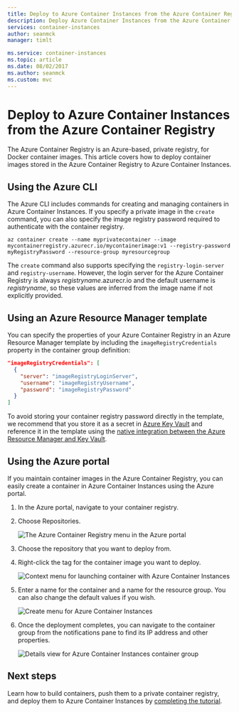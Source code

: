 ```yaml
---
title: Deploy to Azure Container Instances from the Azure Container Registry
description: Deploy Azure Container Instances from the Azure Container Registry
services: container-instances
author: seanmck
manager: timlt

ms.service: container-instances
ms.topic: article
ms.date: 08/02/2017
ms.author: seanmck
ms.custom: mvc
---
```


# Deploy to Azure Container Instances from the Azure Container Registry

The Azure Container Registry is an Azure-based, private registry, for Docker container images. This article covers how to deploy container images stored in the Azure Container Registry to Azure Container Instances.

## Using the Azure CLI

The Azure CLI includes commands for creating and managing containers in Azure Container Instances. If you specify a private image in the `create` command, you can also specify the image registry password required to authenticate with the container registry.

```azurecli-interactive
az container create --name myprivatecontainer --image mycontainerregistry.azurecr.io/mycontainerimage:v1 --registry-password myRegistryPassword --resource-group myresourcegroup
```

The `create` command also supports specifying the `registry-login-server` and `registry-username`. However, the login server for the Azure Container Registry is always *registryname*.azurecr.io and the default username is *registryname*, so these values are inferred from the image name if not explicitly provided.

## Using an Azure Resource Manager template

You can specify the properties of your Azure Container Registry in an Azure Resource Manager template by including the `imageRegistryCredentials` property in the container group definition:

```json
"imageRegistryCredentials": [
  {
    "server": "imageRegistryLoginServer",
    "username": "imageRegistryUsername",
    "password": "imageRegistryPassword"
  }
]
```

To avoid storing your container registry password directly in the template, we recommend that you store it as a secret in [Azure Key Vault](../key-vault/key-vault-manage-with-cli2.md) and reference it in the template using the [native integration between the Azure Resource Manager and Key Vault](../azure-resource-manager/resource-manager-keyvault-parameter.md).

## Using the Azure portal

If you maintain container images in the Azure Container Registry, you can easily create a container in Azure Container Instances using the Azure portal.

1. In the Azure portal, navigate to your container registry.

2. Choose Repositories.

    ![The Azure Container Registry menu in the Azure portal][acr-menu]

3. Choose the repository that you want to deploy from.

4. Right-click the tag for the container image you want to deploy.

    ![Context menu for launching container with Azure Container Instances][acr-runinstance-contextmenu]

5. Enter a name for the container and a name for the resource group. You can also change the default values if you wish.

    ![Create menu for Azure Container Instances][acr-create-deeplink]

6. Once the deployment completes, you can navigate to the container group from the notifications pane to find its IP address and other properties.

    ![Details view for Azure Container Instances container group][aci-detailsview]

## Next steps

Learn how to build containers, push them to a private container registry, and deploy them to Azure Container Instances by [completing the tutorial](container-instances-tutorial-prepare-app.md).

<!-- IMAGES -->
[acr-menu]: ./media/container-instances-using-azure-container-registry/acr-menu.png

[acr-runinstance-contextmenu]: ./media/container-instances-using-azure-container-registry/acr-runinstance-contextmenu.png

[acr-create-deeplink]: ./media/container-instances-using-azure-container-registry/acr-create-deeplink.png

[aci-detailsview]: ./media/container-instances-using-azure-container-registry/aci-detailsview.png

